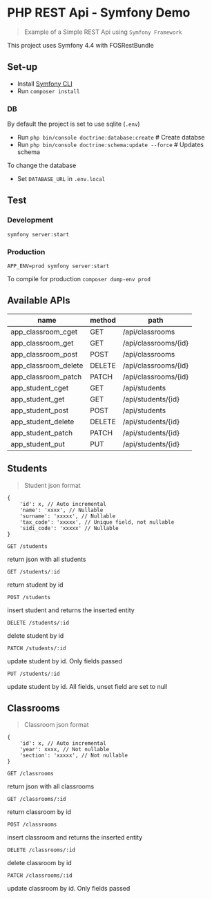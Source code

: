 # PHP REST Api - Symfony Demo

> Example of a Simple REST Api using `Symfony Framework`

This project uses Symfony 4.4 with FOSRestBundle

## Set-up

- Install [Symfony CLI](https://symfony.com/doc/current/setup.html)
- Run `composer install`

### DB

By default the project is set to use sqlite (`.env`)

- Run `php bin/console doctrine:database:create` # Create databse
- Run `php bin/console doctrine:schema:update --force` # Updates schema

To change the database

- Set `DATABASE_URL` in `.env.local`

## Test

### Development

`symfony server:start`

### Production

`APP_ENV=prod symfony server:start`

To compile for production `composer dump-env prod`

## Available APIs

|name|method|path|
|-|-|-|
|app_classroom_cget     |GET    |/api/classrooms        |
|app_classroom_get      |GET    |/api/classrooms/{id}   |
|app_classroom_post     |POST   |/api/classrooms        |
|app_classroom_delete   |DELETE |/api/classrooms/{id}   |
|app_classroom_patch    |PATCH  |/api/classrooms/{id}   |
|app_student_cget       |GET    |/api/students          |
|app_student_get        |GET    |/api/students/{id}     |
|app_student_post       |POST   |/api/students          |
|app_student_delete     |DELETE |/api/students/{id}     |
|app_student_patch      |PATCH  |/api/students/{id}     |
|app_student_put        |PUT    |/api/students/{id}     |

## Students

> Student json format

```jsonc
{
    'id': x, // Auto incremental
    'name': 'xxxx', // Nullable
    'surname': 'xxxxx', // Nullable
    'tax_code': 'xxxxx', // Unique field, not nullable
    'sidi_code': 'xxxxx' // Nullable
}
```

`GET /students`

return json with all students

`GET /students/:id`

return student by id

`POST /students`

insert student and returns the inserted entity

`DELETE /students/:id`

delete student by id

`PATCH /students/:id`

update student by id. Only fields passed

`PUT /students/:id`

update student by id. All fields, unset field are set to null

## Classrooms

> Classroom json format

```jsonc
{
    'id': x, // Auto incremental
    'year': xxxx, // Not nullable
    'section': 'xxxxx', // Not nullable
}
```

`GET /classrooms`

return json with all classrooms

`GET /classrooms/:id`

return classroom by id

`POST /classrooms`

insert classroom and returns the inserted entity

`DELETE /classrooms/:id`

delete classroom by id

`PATCH /classrooms/:id`

update classroom by id. Only fields passed

